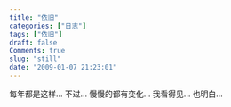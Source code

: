 ```yaml
---
title: "依旧"
categories: ["日志"]
tags: ["依旧"]
draft: false
Comments: true
slug: "still"
date: "2009-01-07 21:23:01"
---
```


每年都是这样...
不过...
慢慢的都有变化...
我看得见...
也明白...

